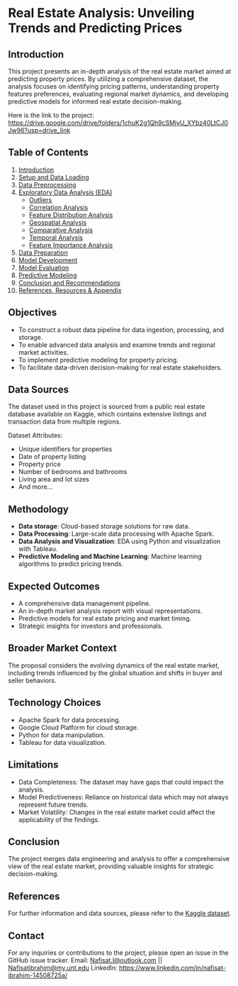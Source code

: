 # Real Estate Analysis: Unveiling Trends and Predicting Prices

## Introduction
This project presents an in-depth analysis of the real estate market aimed at predicting property prices. By utilizing a comprehensive dataset, the analysis focuses on identifying pricing patterns, understanding property features preferences, evaluating regional market dynamics, and developing predictive models for informed real estate decision-making.

Here is the link to the project: https://drive.google.com/drive/folders/1chuK2g1Qh9cSMjyU_XYbz40LtCJ0Jw96?usp=drive_link

## Table of Contents
1. [Introduction](#introduction)
2. [Setup and Data Loading](#setup-and-data-loading)
3. [Data Preprocessing](#data-preprocessing)
4. [Exploratory Data Analysis (EDA)](#exploratory-data-analysis-eda)
   - [Outliers](#outliers)
   - [Correlation Analysis](#correlation-analysis)
   - [Feature Distribution Analysis](#feature-distribution-analysis)
   - [Geospatial Analysis](#geospatial-analysis)
   - [Comparative Analysis](#comparative-analysis)
   - [Temporal Analysis](#temporal-analysis)
   - [Feature Importance Analysis](#feature-importance-analysis)
5. [Data Preparation](#data-preparation)
6. [Model Development](#model-development)
7. [Model Evaluation](#model-evaluation)
8. [Predictive Modeling](#predictive-modeling)
9. [Conclusion and Recommendations](#conclusion-and-recommendations)
10. [References, Resources & Appendix](#references-resources--appendix)

## Objectives
- To construct a robust data pipeline for data ingestion, processing, and storage.
- To enable advanced data analysis and examine trends and regional market activities.
- To implement predictive modeling for property pricing.
- To facilitate data-driven decision-making for real estate stakeholders.

## Data Sources
The dataset used in this project is sourced from a public real estate database available on Kaggle, which contains extensive listings and transaction data from multiple regions.

Dataset Attributes:
- Unique identifiers for properties
- Date of property listing
- Property price
- Number of bedrooms and bathrooms
- Living area and lot sizes
- And more...

## Methodology
- **Data storage**: Cloud-based storage solutions for raw data.
- **Data Processing**: Large-scale data processing with Apache Spark.
- **Data Analysis and Visualization**: EDA using Python and visualization with Tableau.
- **Predictive Modeling and Machine Learning**: Machine learning algorithms to predict pricing trends.

## Expected Outcomes
- A comprehensive data management pipeline.
- An in-depth market analysis report with visual representations.
- Predictive models for real estate pricing and market timing.
- Strategic insights for investors and professionals.

## Broader Market Context
The proposal considers the evolving dynamics of the real estate market, including trends influenced by the global situation and shifts in buyer and seller behaviors.

## Technology Choices
- Apache Spark for data processing.
- Google Cloud Platform for cloud storage.
- Python for data manipulation.
- Tableau for data visualization.

## Limitations
- Data Completeness: The dataset may have gaps that could impact the analysis.
- Model Predictiveness: Reliance on historical data which may not always represent future trends.
- Market Volatility: Changes in the real estate market could affect the applicability of the findings.

## Conclusion
The project merges data engineering and analysis to offer a comprehensive view of the real estate market, providing valuable insights for strategic decision-making.

## References
For further information and data sources, please refer to the [Kaggle dataset](https://www.kaggle.com/datasets/sukhmandeepsinghbrar/housing-price-dataset).

## Contact
For any inquiries or contributions to the project, please open an issue in the GitHub issue tracker.
Email: Nafisat.l@outlook.com || Nafisatibrahim@my.unt.edu
LinkedIn: https://www.linkedin.com/in/nafisat-ibrahim-14508725a/
